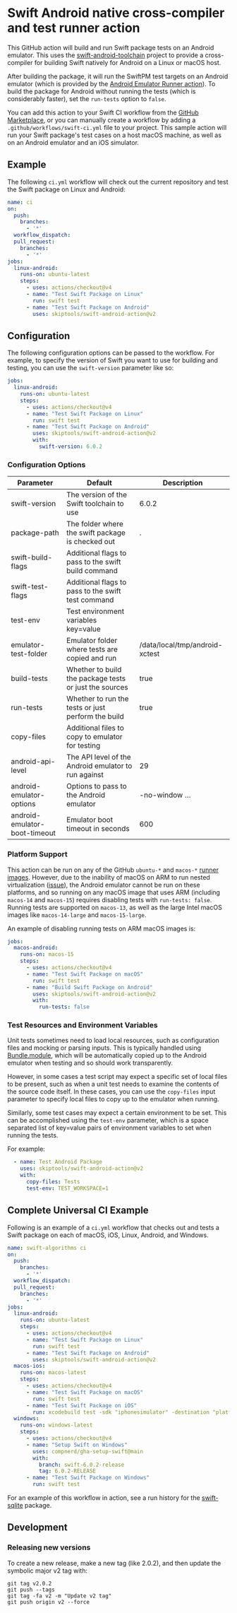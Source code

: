 # Swift Android native cross-compiler and test runner action

This GitHub action will build and run Swift package tests on an Android emulator.
This uses the [swift-android-toolchain](https://github.com/skiptools/swift-android-toolchain)
project to provide a cross-compiler for building
Swift natively for Android on a Linux or macOS host.

After building the package, it will run the SwiftPM
test targets on an Android emulator (which is provided by the 
[Android Emulator Runner action](https://github.com/marketplace/actions/android-emulator-runner)).
To build the package for Android without running the tests
(which is considerably faster), set the `run-tests` option to `false`.

You can add this action to your Swift CI workflow from the
[GitHub Marketplace](https://github.com/marketplace/actions/swift-android-action),
or you can manually create a workflow by adding a
`.github/workflows/swift-ci.yml` file to your project.
This sample action will run your Swift package's test cases
on a host macOS machine, as well as on an Android emulator
and an iOS simulator.

## Example

The following `ci.yml` workflow will check out the current repository and test the Swift package on Linux and Android:

```yml
name: ci
on:
  push:
    branches:
      - '*'
  workflow_dispatch:
  pull_request:
    branches:
      - '*'
jobs:
  linux-android:
    runs-on: ubuntu-latest
    steps:
      - uses: actions/checkout@v4
      - name: "Test Swift Package on Linux"
        run: swift test
      - name: "Test Swift Package on Android"
        uses: skiptools/swift-android-action@v2
```


## Configuration

The following configuration options can be passed to the workflow. For example, to specify the version of Swift you want to use for building and testing, you can use the `swift-version` parameter like so:

```yml
jobs:
  linux-android:
    runs-on: ubuntu-latest
    steps:
      - uses: actions/checkout@v4
      - name: "Test Swift Package on Linux"
        run: swift test
      - name: "Test Swift Package on Android"
        uses: skiptools/swift-android-action@v2
        with:
          swift-version: 6.0.2
```

### Configuration Options

| Parameter | Default | Description  |
|-----|-----|-----|
| swift-version | The version of the Swift toolchain to use | 6.0.2 |
| package-path | The folder where the swift package is checked out | . |
| swift-build-flags | Additional flags to pass to the swift build command |  |
| swift-test-flags | Additional flags to pass to the swift test command |  |
| test-env | Test environment variables key=value |  |
| emulator-test-folder | Emulator folder where tests are copied and run | /data/local/tmp/android-xctest |
| build-tests | Whether to build the package tests or just the sources | true |
| run-tests | Whether to run the tests or just perform the build | true |
| copy-files | Additional files to copy to emulator for testing | |
| android-api-level | The API level of the Android emulator to run against | 29 |
| android-emulator-options | Options to pass to the Android emulator | -no-window … |
| android-emulator-boot-timeout | Emulator boot timeout in seconds | 600 |

### Platform Support

This action can be run on any of the GitHub `ubuntu-*` and `macos-*` [runner images](https://github.com/actions/runner-images). However, due to the inability of macOS on ARM to run nested virtualization ([issue](https://github.com/ReactiveCircus/android-emulator-runner/issues/350)), the Android emulator cannot be run on these platforms, and so running on any macOS image that uses ARM (including `macos-14` and `macos-15`) requires disabling tests with `run-tests: false`. Running tests are supported on `macos-13`, as well as the large Intel macOS images like `macos-14-large` and `macos-15-large`.

An example of disabling running tests on ARM macOS images is:

```yml
jobs:
  macos-android:
    runs-on: macos-15
    steps:
      - uses: actions/checkout@v4
      - name: "Test Swift Package on macOS"
        run: swift test
      - name: "Build Swift Package on Android"
        uses: skiptools/swift-android-action@v2
        with:
          run-tests: false
```

### Test Resources and Environment Variables

Unit tests sometimes need to load local resources, such as configuration
files and mocking or parsing inputs. This is typically handled
using [Bundle.module](https://developer.apple.com/documentation/xcode/bundling-resources-with-a-swift-package),
which will be automatically copied up to the Android emulator when
testing and so should work transparently.

However, in some cases a test script may expect a specific set
of local files to be present, such as when a unit test needs to
examine the contents of the source code itself. In these cases,
you can use the `copy-files` input parameter to specify local files
to copy up to the emulator when running.

Similarly, some test cases may expect a certain environment to be set.
This can be accomplished using the `test-env` parameter, which
is a space separated list of key=value pairs of environment
variables to set when running the tests.

For example:

```yml
  - name: Test Android Package
    uses: skiptools/swift-android-action@v2
    with:
      copy-files: Tests
      test-env: TEST_WORKSPACE=1
```


## Complete Universal CI Example

Following is an example of a `ci.yml` workflow that checks out and tests a Swift package on each of macOS, iOS, Linux, Android, and Windows.

```yml
name: swift-algorithms ci
on:
  push:
    branches:
      - '*'
  workflow_dispatch:
  pull_request:
    branches:
      - '*'
jobs:
  linux-android:
    runs-on: ubuntu-latest
    steps:
      - uses: actions/checkout@v4
      - name: "Test Swift Package on Linux"
        run: swift test
      - name: "Test Swift Package on Android"
        uses: skiptools/swift-android-action@v2
  macos-ios:
    runs-on: macos-latest
    steps:
      - uses: actions/checkout@v4
      - name: "Test Swift Package on macOS"
        run: swift test
      - name: "Test Swift Package on iOS"
        run: xcodebuild test -sdk "iphonesimulator" -destination "platform=iOS Simulator,name=iPhone 15" -scheme "$(xcodebuild -list -json | jq -r '.workspace.schemes[-1]')"
  windows:
    runs-on: windows-latest
    steps:
      - uses: actions/checkout@v4
      - name: "Setup Swift on Windows"
        uses: compnerd/gha-setup-swift@main
        with:
          branch: swift-6.0.2-release
          tag: 6.0.2-RELEASE
      - name: "Test Swift Package on Windows"
        run: swift test

```

For an example of this workflow in action, see a run history
for the [swift-sqlite](https://github.com/skiptools/swift-sqlite/actions) package.

## Development

### Releasing new versions

To create a new release, make a new tag (like 2.0.2),
and then update the symbolic major v2 tag with:

```
git tag v2.0.2
git push --tags
git tag -fa v2 -m "Update v2 tag"
git push origin v2 --force
```


